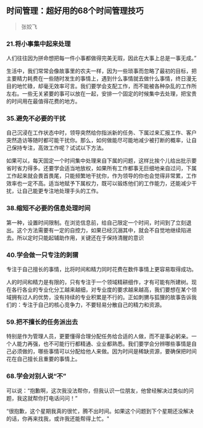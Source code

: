 ## 时间管理：超好用的68个时间管理技巧
> 张姣飞

### 21.将小事集中起来处理

人们往往因为拼命想把每一件小事都做得完美无瑕，因此在大事上总是一事无成。”

生活中，我们常常会像故事里的农夫一样，因为一些琐事而忽略了最初的目标，把主要精力耗费在一些随时发生的事情上，遇到什么事情就去做什么事情，终日漫无目的地忙碌，却毫无效率可言。我们要学会支配工作，而不能被各种杂乱的工作所左右。一些无关紧要的事可以放在一起，安排一个固定的时候集中去处理，把宝贵的时间用在最值得花费的地方。

### 35.避免不必要的干扰

自己沉浸在工作状态中时，领导突然给你指派新的任务、下属过来汇报工作、客户突然造访等随时都可能干扰你。那么，如何做能尽可能地减少被打断的概率，让自己保持专注，高效工作呢？试试以下方法。

如果可以，每天固定一个时间集中处理来自下属的问题，这样比挨个儿给出批示要省时省力得多。还要学会适当地放权，如果所有工作都事无巨细地亲自过问，下属工作起来就会畏首畏尾，只能频繁地干扰你，作为领导的你也会觉得非常累，工作效率也一定不高。适当地赋予下属权力，既可以锻炼他们的工作能力，还能减少干扰，让自己能更专注地处理手头的工作。

### 38.缩短不必要的信息处理时间

第一种，设置时间限制。在浏览信息前，给自己限定一个时间，时间到了立刻退出。这个方法需要有一定的自控力，如果已经沉溺其中，就会不自觉地继续陷进去。所以定时只能起辅助作用，关键还在于保持清醒的意识

### 40.学会做一只专注的刺猬

专注于自己擅长的事情，比将时间和精力同时花费在数件事情上更容易取得成功。

人的时间和精力是有限的，只有专注于一个领域精耕细作，才有可能有所建树。现在各行各业的专业化分工越来越细，对专业度的要求越来越高，我们要想在某个领域拥有过人的优势，没有持续的专业积累是不行的。正如刺猬与狐狸的故事告诉我们的：专注于自己的核心竞争力，不要轻易分散自己的精力和资源。

### 59.把不擅长的任务派出去

特别是作为管理人员，更要懂得合理分配任务给合适的人做，而不是事必躬亲。一个人能力再强，也不可能行行都精通、业业都熟悉。我们要学会分辨哪些事情是自己必须做的，哪些事情可以分配给他人来做。因为时间是稀缺资源，要确保把时间花在自己擅长且重要的事情上。

### 68.学会对别人说“不”

可以说：“抱歉啊，这次我没法帮你，但我认识一位朋友，他曾经解决过类似的问题，我这就帮你打电话问问！”

“很抱歉，这个星期我真的很忙，腾不出时间。如果这个问题到下个星期还没解决的话，你再来找我，或许我还能帮得上忙。"
